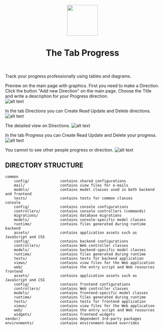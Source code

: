 <p align="center">
    <a href="https://github.com/yiisoft" target="_blank">
        <img src="https://avatars0.githubusercontent.com/u/993323" height="100px">
    </a>
    <h1 align="center">The Tab Progress</h1>
    <br>
</p>

Track your progress professionally using tables and diagrams.

Preview on the main page with graphics. First you need to make a Direction.
Click the button "Add new Direction" on the main page. Choose the Title and write a description for your Progress direction.  
![alt text](https://github.com/ewilliam8/thetabprogress/tree/master/backend/web/img/preview.png)

In the tab Directions you can Create Read Update and Delete directions.
![alt text](https://github.com/ewilliam8/thetabprogress/tree/master/backend/web/img/directions.png)

The detailed view on Directions.
![alt text](https://github.com/ewilliam8/thetabprogress/tree/master/backend/web/img/detailed.png)

In the tab Progress you can Create Read Update and Delete your progress.
![alt text](https://github.com/ewilliam8/thetabprogress/tree/master/backend/web/img/progress.png)

You cannot to see other people progress or direction.
![alt text](https://github.com/ewilliam8/thetabprogress/tree/master/backend/web/img/denied.png)

DIRECTORY STRUCTURE
-------------------

```
common
    config/              contains shared configurations
    mail/                contains view files for e-mails
    models/              contains model classes used in both backend and frontend
    tests/               contains tests for common classes    
console
    config/              contains console configurations
    controllers/         contains console controllers (commands)
    migrations/          contains database migrations
    models/              contains console-specific model classes
    runtime/             contains files generated during runtime
backend
    assets/              contains application assets such as JavaScript and CSS
    config/              contains backend configurations
    controllers/         contains Web controller classes
    models/              contains backend-specific model classes
    runtime/             contains files generated during runtime
    tests/               contains tests for backend application    
    views/               contains view files for the Web application
    web/                 contains the entry script and Web resources
frontend
    assets/              contains application assets such as JavaScript and CSS
    config/              contains frontend configurations
    controllers/         contains Web controller classes
    models/              contains frontend-specific model classes
    runtime/             contains files generated during runtime
    tests/               contains tests for frontend application
    views/               contains view files for the Web application
    web/                 contains the entry script and Web resources
    widgets/             contains frontend widgets
vendor/                  contains dependent 3rd-party packages
environments/            contains environment-based overrides
```

